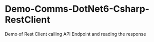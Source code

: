 # Demo-Comms-DotNet6-Csharp-RestClient
Demo of Rest Client calling API Endpoint and reading the response
